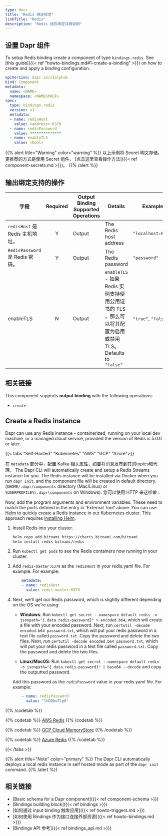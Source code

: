 ```yaml
---
type: docs
title: "Redis 绑定规范"
linkTitle: "Redis"
description: "Redis 组件绑定详细说明"
---
```


## 设置 Dapr 组件

To setup Redis binding create a component of type `bindings.redis`. See [this guide]({{< ref "howto-bindings.md#1-create-a-binding" >}}) on how to create and apply a binding configuration.


```yaml
apiVersion: dapr.io/v1alpha1
kind: Component
metadata:
  name: <NAME>
  namespace: <NAMESPACE>
spec:
  type: bindings.redis
  version: v1
  metadata:
  - name: redisHost
    value: <address>:6379
  - name: redisPassword
    value: **************
  - name: enableTLS
    value: <bool>
```

{{% alert title="Warning" color="warning" %}}
以上示例将 Secret 明文存储。 更推荐的方式是使用 Secret 组件， [点击这里查看操作方法]({{< ref component-secrets.md >}})。
{{% /alert %}}

## 输出绑定支持的操作

| 字段                          | Required | Output Binding Supported Operations | Details                                                                           | Example:            |
| --------------------------- |:--------:| ----------------------------------- | --------------------------------------------------------------------------------- | ------------------- |
| `redisHost` 是 Redis 主机地址。   |    Y     | Output                              | The Redis host address                                                            | `"localhost:6379"`  |
| `RedisPassword` 是 Redis 密码。 |    Y     | Output                              | The Redis password                                                                | `"password"`        |
| enableTLS                   |    N     | Output                              | `enableTLS` - 如果 Redis 实例支持使用公用证书的 TLS ，那么可以将其配置为启用或禁用 TLS。 Defaults to `"false"` | `"true"`, `"false"` |


## 相关链接

This component supports **output binding** with the following operations:

- `create`

## Create a Redis instance

Dapr can use any Redis instance - containerized, running on your local dev machine, or a managed cloud service, provided the version of Redis is 5.0.0 or later.

{{< tabs "Self-Hosted" "Kubernetes" "AWS" "GCP" "Azure">}}

在 `metadata` 部分中，配置 Kafka 相关属性，如要将消息发布到其的topics和代理。
The Dapr CLI will automatically create and setup a Redis Streams instance for you. The Redis instance will be installed via Docker when you run `dapr init`, and the component file will be created in default directory. (`$HOME/.dapr/components` directory (Mac/Linux) or `%USERPROFILE%\.dapr\components` on Windows).
您可以使用 HTTP 来这样做：

Now, add the program arguments and environment variables. These need to match the ports defined in the entry in 'External Tool' above.
You can use [Helm](https://helm.sh/) to quickly create a Redis instance in our Kubernetes cluster. This approach requires [Installing Helm](https://github.com/helm/helm#install).

1. Install Redis into your cluster.
    ```bash
    helm repo add bitnami https://charts.bitnami.com/bitnami
    helm install redis bitnami/redis
    ```

2. Run `kubectl get pods` to see the Redis containers now running in your cluster.
3. Add `redis-master:6379` as the `redisHost` in your redis.yaml file. For example: For example:

    ```yaml
        metadata:
        - name: redisHost
          value: redis-master:6379
    ```

4. Next, we'll get our Redis password, which is slightly different depending on the OS we're using:
    - **Windows**: Run `kubectl get secret --namespace default redis -o jsonpath="{.data.redis-password}" > encoded.b64`, which will create a file with your encoded password. Next, run `certutil -decode encoded.b64 password.txt`, which will put your redis password in a text file called `password.txt`. Copy the password and delete the two files. Next, run `certutil -decode encoded.b64 password.txt`, which will put your redis password in a text file called `password.txt`. Copy the password and delete the two files.

    - **Linux/MacOS**: Run `kubectl get secret --namespace default redis -o jsonpath="{.data.redis-password}" | base64 --decode` and copy the outputted password.

    Add this password as the `redisPassword` value in your redis.yaml file. For example:

    ```yaml
        - name: redisPassword
          value: "lhDOkwTlp0"
    ```
{{% /codetab %}}

{{% codetab %}}
[AWS Redis](https://aws.amazon.com/redis/)
{{% /codetab %}}

{{% codetab %}}
[GCP Cloud MemoryStore](https://cloud.google.com/memorystore/)
{{% /codetab %}}

{{% codetab %}}
[Azure Redis](https://docs.microsoft.com/en-us/azure/azure-cache-for-redis/quickstart-create-redis)
{{% /codetab %}}

{{< /tabs >}}


{{% alert title="Note" color="primary" %}}
The Dapr CLI automatically deploys a local redis instance in self hosted mode as part of the `dapr init` command.
{{% /alert %}}


## 相关链接

- [Basic schema for a Dapr component]({{< ref component-schema >}})
- [Bindings building block]({{< ref bindings >}})
- [如何通过 input binding 触发应用]({{< ref howto-triggers.md >}})
- [如何使用 Bindings 作为接口连接外部资源]({{< ref howto-bindings.md >}})
- [Bindings API 参考]({{< ref bindings_api.md >}})
